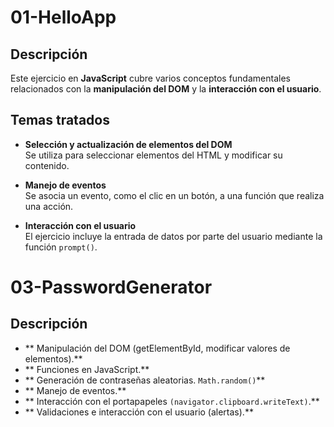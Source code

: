 # 01-HelloApp

## Descripción

Este ejercicio en **JavaScript** cubre varios conceptos fundamentales relacionados con la **manipulación del DOM** y la **interacción con el usuario**.

## Temas tratados

- **Selección y actualización de elementos del DOM**  
  Se utiliza para seleccionar elementos del HTML y modificar su contenido.

- **Manejo de eventos**  
  Se asocia un evento, como el clic en un botón, a una función que realiza una acción.

- **Interacción con el usuario**  
  El ejercicio incluye la entrada de datos por parte del usuario mediante la función `prompt()`.

# 03-PasswordGenerator

## Descripción

- ** Manipulación del DOM (getElementById, modificar valores de elementos).**  
- ** Funciones en JavaScript.**  
- ** Generación de contraseñas aleatorias. `Math.random()`**  
- ** Manejo de eventos.**  
- ** Interacción con el portapapeles `(navigator.clipboard.writeText)`.**  
- ** Validaciones e interacción con el usuario (alertas).**  
